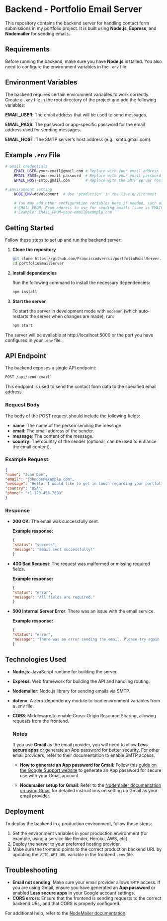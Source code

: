 # Backend - Portfolio Email Server

This repository contains the backend server for handling contact form submissions in my portfolio project. It is built using **Node.js**, **Express**, and **Nodemailer** for sending emails.

## Requirements
Before running the backend, make sure you have **Node.js** installed. You also need to configure the environment variables in the `.env` file.

## Environment Variables
The backend requires certain environment variables to work correctly. Create a `.env` file in the root directory of the project and add the following variables:

**EMAIL_USER**: The email address that will be used to send messages.

**EMAIL_PASS**: The password or app-specific password for the email address used for sending messages.

**EMAIL_HOST**: The SMTP server's host address (e.g., smtp.gmail.com).

## Example `.env` File

```bash
# Gmail credentials
    EMAIL_USER=your-email@gmail.com # Replace with your email address (e.g., Gmail, SMTP service email)
    EMAIL_PASS=your-email-password  # Replace with your email password or App password
    EMAIL_HOST=smtp.gmail.com       # Replace with the SMTP server host (e.g., smtp.gmail.com for Gmail)

# Environment setting
    NODE_ENV=development  # Use 'production' in the live environment

    # You may add other configuration variables here if needed, such as:
    # EMAIL_FROM: From address to use for sending emails (same as EMAIL_USER or different)
    # Example: EMAIL_FROM=your-email@example.com
```

## Getting Started

Follow these steps to set up and run the backend server:

1. **Clone the repository**

    ```bash
    git clone https://github.com/FranciscoAverruz/portfolioEmailServer.git
    cd portfolioEmailServer
    ```

2. **Install dependencies**

    Run the following command to install the necessary dependencies:

    ```bash
    npm install
    ```
3. **Start the server**

    To start the server in development mode with `nodemon` (which auto-restarts the server when changes are made), run:

    ```bash
    npm start
    ```

The server will be available at http://localhost:5000 or the port you have configured in your `.env` file.

## API Endpoint

The backend exposes a single API endpoint:

```bash
POST /api/send-email`
```

This endpoint is used to send the contact form data to the specified email address.

### Request Body
The body of the POST request should include the following fields:

- **name**: The name of the person sending the message.
- **email**: The email address of the sender.
- **message**: The content of the message.
- **country**: The country of the sender (optional, can be used to enhance the email content).

### Example Request:

```json
{
"name": "John Doe",
"email": "johndoe@example.com",
"message": "Hello, I would like to get in touch regarding your portfolio.",
"country": "USA",
"phone": "+1-123-456-7890"
}
```

### Response

- **200 OK**: The email was successfully sent.

    **Example response:**

    ```json
    {
    "status": "success",
    "message": "Email sent successfully!"
    }
    ```

- **400 Bad Request**: The request was malformed or missing required fields.

    **Example response:**

    ```json
    {
    "status": "error",
    "message": "All fields are required."
    }
    ```

- **500 Internal Server Error**: There was an issue with the email service.

    **Example response:**

    ```json
    {
    "status": "error",
    "message": "There was an error sending the email. Please try again later."
    }
    ```

## Technologies Used

- **Node.js**: JavaScript runtime for building the server.
- **Express**: Web framework for building the API and handling routing.
- **Nodemailer**: Node.js library for sending emails via SMTP.
- **dotenv**: A zero-dependency module to load environment variables from a .env file.
- **CORS**: Middleware to enable Cross-Origin Resource Sharing, allowing requests from the frontend.

    ### Notes
    If you use **Gmail** as the email provider, you will need to allow **Less secure apps** or generate an App password for better security. For other email providers, refer to their documentation to enable SMTP access.

    - **How to generate an App password for Gmail:** Follow this [guide on the Google Support website](https://support.google.com/accounts/answer/185833?hl=en) to generate an App password for secure use with your Gmail account.

    - **Nodemailer setup for Gmail**: Refer to the [Nodemailer documentation on using Gmail](https://nodemailer.com/usage/using-gmail/) for detailed instructions on setting up Gmail as your email provider.

## Deployment

To deploy the backend in a production environment, follow these steps:

1. Set the environment variables in your production environment (for example, using a service like Render, Heroku, AWS, etc). 
2. Deploy the server to your preferred hosting provider.
3. Make sure the frontend points to the correct production backend URL by updating the `VITE_API_URL` variable in the frontend `.env` file.

## Troubleshooting

- **Email not sending**: Make sure your email provider allows `SMTP` access. If you are using Gmail, ensure you have generated an **App password** or enabled **Less secure apps** in your Google account settings.
- **CORS errors**: Ensure that the frontend is sending requests to the correct backend URL, and that CORS is properly configured.

For additional help, refer to the [NodeMailer documentation](https://nodemailer.com/about/index.html).